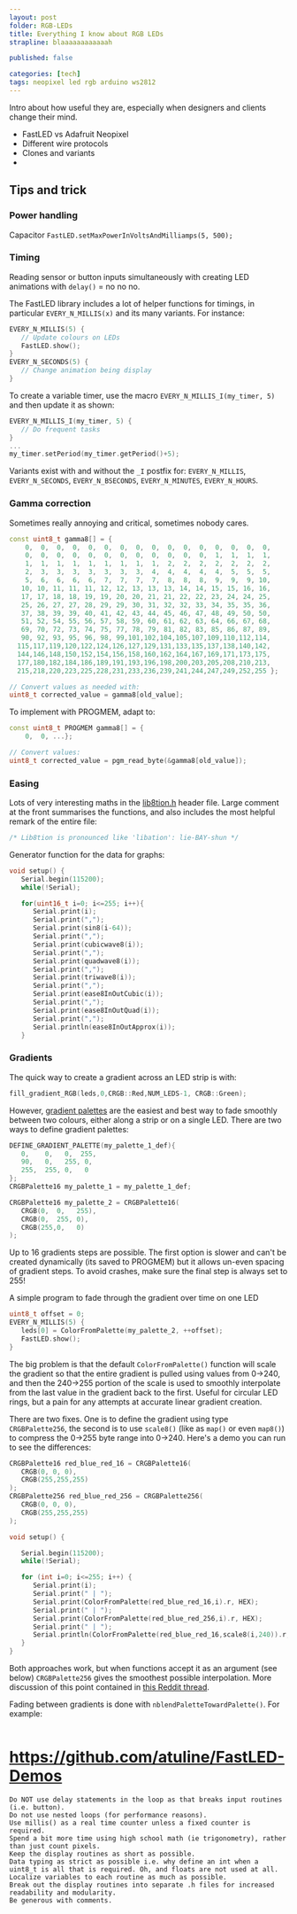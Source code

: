 ```yaml
---
layout: post
folder: RGB-LEDs
title: Everything I know about RGB LEDs
strapline: blaaaaaaaaaaaah

published: false

categories: [tech]
tags: neopixel led rgb arduino ws2812
---
```


Intro about how useful they are, especially when designers and clients change their mind.

+ FastLED vs Adafruit Neopixel
+ Different wire protocols 
+ Clones and variants
+


## Tips and trick

### Power handling

Capacitor
`FastLED.setMaxPowerInVoltsAndMilliamps(5, 500);`  

### Timing

Reading sensor or button inputs simultaneously with creating LED animations with `delay()` = no no no.

The FastLED library includes a lot of helper functions for timings, in particular `EVERY_N_MILLIS(x)` and its many variants. For instance:

```c++
EVERY_N_MILLIS(5) { 
   // Update colours on LEDs
   FastLED.show();
}
EVERY_N_SECONDS(5) {
   // Change animation being display
}
```

To create a variable timer, use the macro `EVERY_N_MILLIS_I(my_timer, 5)` and then update it as shown:

```c++
EVERY_N_MILLIS_I(my_timer, 5) { 
   // Do frequent tasks
}
...
my_timer.setPeriod(my_timer.getPeriod()+5);
```

Variants exist with and without the `_I` postfix for: `EVERY_N_MILLIS`, `EVERY_N_SECONDS`, `EVERY_N_BSECONDS`, `EVERY_N_MINUTES`, `EVERY_N_HOURS`.

### Gamma correction

Sometimes really annoying and critical, sometimes nobody cares.

```c++
const uint8_t gamma8[] = {
    0,  0,  0,  0,  0,  0,  0,  0,  0,  0,  0,  0,  0,  0,  0,  0,
    0,  0,  0,  0,  0,  0,  0,  0,  0,  0,  0,  0,  1,  1,  1,  1,
    1,  1,  1,  1,  1,  1,  1,  1,  1,  2,  2,  2,  2,  2,  2,  2,
    2,  3,  3,  3,  3,  3,  3,  3,  4,  4,  4,  4,  4,  5,  5,  5,
    5,  6,  6,  6,  6,  7,  7,  7,  7,  8,  8,  8,  9,  9,  9, 10,
   10, 10, 11, 11, 11, 12, 12, 13, 13, 13, 14, 14, 15, 15, 16, 16,
   17, 17, 18, 18, 19, 19, 20, 20, 21, 21, 22, 22, 23, 24, 24, 25,
   25, 26, 27, 27, 28, 29, 29, 30, 31, 32, 32, 33, 34, 35, 35, 36,
   37, 38, 39, 39, 40, 41, 42, 43, 44, 45, 46, 47, 48, 49, 50, 50,
   51, 52, 54, 55, 56, 57, 58, 59, 60, 61, 62, 63, 64, 66, 67, 68,
   69, 70, 72, 73, 74, 75, 77, 78, 79, 81, 82, 83, 85, 86, 87, 89,
   90, 92, 93, 95, 96, 98, 99,101,102,104,105,107,109,110,112,114,
  115,117,119,120,122,124,126,127,129,131,133,135,137,138,140,142,
  144,146,148,150,152,154,156,158,160,162,164,167,169,171,173,175,
  177,180,182,184,186,189,191,193,196,198,200,203,205,208,210,213,
  215,218,220,223,225,228,231,233,236,239,241,244,247,249,252,255 };

// Convert values as needed with:
uint8_t corrected_value = gamma8[old_value];
```

To implement with PROGMEM, adapt to:

```c++
const uint8_t PROGMEM gamma8[] = {
    0,  0, ...};

// Convert values:
uint8_t corrected_value = pgm_read_byte(&gamma8[old_value]);
```

### Easing

Lots of very interesting maths in the [lib8tion.h](https://github.com/FastLED/FastLED/blob/master/lib8tion.h) header file. Large comment at the front summarises the functions, and also includes the most helpful remark of the entire file:

```c++
/* Lib8tion is pronounced like 'libation': lie-BAY-shun */
```

Generator function for the data for graphs:

```c++
void setup() { 
   Serial.begin(115200);
   while(!Serial);

   for(uint16_t i=0; i<=255; i++){
      Serial.print(i);
      Serial.print(",");
      Serial.print(sin8(i-64));
      Serial.print(",");
      Serial.print(cubicwave8(i));
      Serial.print(",");
      Serial.print(quadwave8(i));
      Serial.print(",");
      Serial.print(triwave8(i));
      Serial.print(",");
      Serial.print(ease8InOutCubic(i));
      Serial.print(",");
      Serial.print(ease8InOutQuad(i));
      Serial.print(",");
      Serial.println(ease8InOutApprox(i));
   }
```

### Gradients

The quick way to create a gradient across an LED strip is with:

```c++
fill_gradient_RGB(leds,0,CRGB::Red,NUM_LEDS-1, CRGB::Green);
```

However, [gradient palettes](https://github.com/FastLED/FastLED/wiki/Gradient-color-palettes) are the easiest and best way to fade smoothly between two colours, either along a strip or on a single LED. There are two ways to define gradient palettes:

```c++
DEFINE_GRADIENT_PALETTE(my_palette_1_def){
   0,    0,   0,  255,
   90,   0,   255, 0, 
   255,  255, 0,   0
};
CRGBPalette16 my_palette_1 = my_palette_1_def; 

CRGBPalette16 my_palette_2 = CRGBPalette16(
   CRGB(0,  0,   255),
   CRGB(0,  255, 0),
   CRGB(255,0,   0)
);
```

Up to 16 gradients steps are possible. The first option is slower and can't be created dynamically (its saved to PROGMEM) but it allows un-even spacing of gradient steps. To avoid crashes, make sure the final step is always set to 255!

A simple program to fade through the gradient over time on one LED

```c++
uint8_t offset = 0;
EVERY_N_MILLIS(5) { 
   leds[0] = ColorFromPalette(my_palette_2, ++offset);
   FastLED.show();
}
```

The big problem is that the default `ColorFromPalette()` function will scale the gradient so that the entire gradient is pulled using values from 0->240, and then the 240->255 portion of the scale is used to smoothly interpolate from the last value in the gradient back to the first. Useful for circular LED rings, but a pain for any attempts at accurate linear gradient creation.

There are two fixes. One is to define the gradient using type `CRGBPalette256`, the second is to use `scale8()` (like as `map()` or even `map8()`) to compress the 0->255 byte range into 0->240. Here's a demo you can run to see the differences:

```c++
CRGBPalette16 red_blue_red_16 = CRGBPalette16(
   CRGB(0, 0, 0),
   CRGB(255,255,255)
);
CRGBPalette256 red_blue_red_256 = CRGBPalette256(
   CRGB(0, 0, 0),
   CRGB(255,255,255)
);

void setup() { 

   Serial.begin(115200);
   while(!Serial);

   for (int i=0; i<=255; i++) {
      Serial.print(i);
      Serial.print(" | ");
      Serial.print(ColorFromPalette(red_blue_red_16,i).r, HEX);
      Serial.print(" | ");
      Serial.print(ColorFromPalette(red_blue_red_256,i).r, HEX);
      Serial.print(" | ");
      Serial.println(ColorFromPalette(red_blue_red_16,scale8(i,240)).r, HEX);
   }
}
```

Both approaches work, but when functions accept it as an argument (see below) `CRGBPalette256` gives the smoothest possible interpolation. More discussion of this point contained in [this Reddit thread](https://www.reddit.com/r/FastLED/comments/fx6w94/colorfrompalette_incorrectly_mapping_across_0240/).

Fading between gradients is done with `nblendPaletteTowardPalette()`. For example:

```c++

```




# https://github.com/atuline/FastLED-Demos

    Do NOT use delay statements in the loop as that breaks input routines (i.e. button).
    Do not use nested loops (for performance reasons).
    Use millis() as a real time counter unless a fixed counter is required.
    Spend a bit more time using high school math (ie trigonometry), rather than just count pixels.
    Keep the display routines as short as possible.
    Data typing as strict as possible i.e. why define an int when a uint8_t is all that is required. Oh, and floats are not used at all.
    Localize variables to each routine as much as possible.
    Break out the display routines into separate .h files for increased readability and modularity.
    Be generous with comments.

